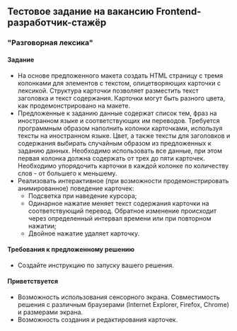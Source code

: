 ## Тестовое задание на вакансию Frontend-разработчик-стажёр
### "Разговорная лексика"
#### Задание
* На основе предложенного макета создать HTML страницу с тремя колонками для
элементов с текстом, олицетворяющих карточки с лексикой. Структура карточки
позволяет разместить текст заголовка и текст содержания. Карточки могут быть
разного цвета, как продемонстрировано на макете.
* Предложенные к заданию данные содержат список тем, фраз на иностранном
языке и соответствующих им переводов. Требуется программным образом
наполнить колонки карточками, используя тексты на иностранном языке. Цвет, а
также тексты для заголовков и содержания выбирать случайным образом из
предложенных к заданию данных. Необходимо использовать все данные, при этом
первая колонка должна содержать от трех до пяти карточек. Необходимо
упорядочить карточки в каждой колонке по количеству слов - от большего к
меньшему.
* Реализовать интерактивное (при возможности продемонстрировать
анимированное) поведение карточек:
    - Подсветка при наведение курсора;
    - Одинарное нажатие меняет текст содержания карточки на соответствующий
    перевод. Обратное изменение происходит через определенный интервал
    времени или при повторном нажатии;
    - Двойное нажатие удаляет карточку.
    
#### Требования к предложенному решению
* Создайте инструкцию по запуску вашего решения.

#### Приветствуется
* Возможность использования сенсорного экрана. Совместимость решения с
различным браузерами (Internet Explorer, Firefox, Chrome) и размерами экрана.
* Возможность создания и редактирования карточек.
